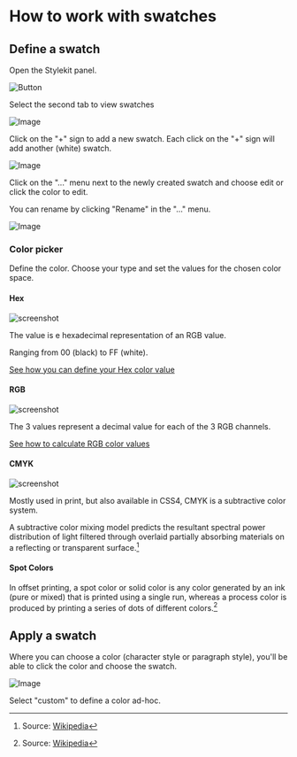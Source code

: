 # How to work with swatches

## Define a swatch

Open the Stylekit panel.

![Button](stylekit-panel.png)

Select the second tab to view swatches

![Image](swatch-1.png)

Click on the "+" sign to add a new swatch.
Each click on the "+" sign will add another (white) swatch.

![Image](swatch-2.png)

Click on the "..." menu next to the newly created swatch and choose edit or click the color to edit.

You can rename by clicking "Rename" in the "..." menu.

![Image](swatch-3.png)

### Color picker

Define the color. Choose your type and set the values for the chosen color space.

#### Hex

![screenshot](hex.png)

The value is e hexadecimal representation of an RGB value.

Ranging from 00 (black) to FF (white).

[See how you can define your Hex color value](https://www.w3schools.com/colors/colors_hexadecimal.asp)

#### RGB

![screenshot](rgb.png)

The 3 values represent a decimal value for each of the 3 RGB channels.

[See how to calculate RGB color values](https://www.w3schools.com/colors/colors_rgb.asp)

#### CMYK

![screenshot](cmyk.png)

Mostly used in print, but also available in CSS4, CMYK is a subtractive color system.

A subtractive color mixing model predicts the resultant spectral power distribution of light filtered through overlaid partially absorbing materials on a reflecting or transparent surface.[^1]

[^1]: Source: [Wikipedia](https://en.wikipedia.org/wiki/Subtractive_color#Process)

#### Spot Colors

In offset printing, a spot color or solid color is any color generated by an ink (pure or mixed) that is printed using a single run, whereas a process color is produced by printing a series of dots of different colors.[^2]

[^2]: Source: [Wikipedia](https://en.wikipedia.org/wiki/Spot_color)

## Apply a swatch

Where you can choose a color (character style or paragraph style), you'll be able to click the color and choose the swatch.

![Image](swatch-5.png)

Select "custom" to define a color ad-hoc.
